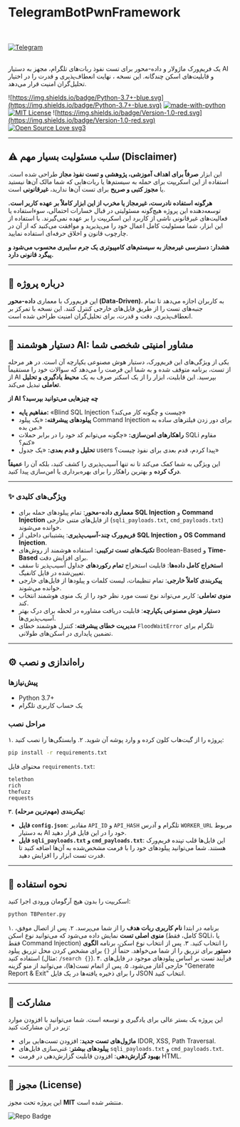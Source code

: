 # TelegramBotPwnFramework
<div align="left">
  <br><br>
  <a href="https://t.me/NullError_ir" target="_blank">
    <img src="https://img.shields.io/badge/Telegram-black?style=for-the-badge&logo=Telegram" alt="Telegram" />
  </a>
</div>
<br>

یک فریم‌ورک ماژولار و داده-محور برای تست نفوذ ربات‌های تلگرام، مجهز به دستیار AI و قابلیت‌های اسکن چندگانه. این نسخه ، نهایت انعطاف‌پذیری و قدرت را در اختیار تحلیل‌گران امنیت قرار می‌دهد.

![https://img.shields.io/badge/Python-3.7+-blue.svg](https://img.shields.io/badge/Python-3.7+-blue.svg)
[![made-with-python](https://img.shields.io/badge/Made%20with-Python-1f425f.svg)](https://www.python.org/)
[![MIT License](https://img.shields.io/badge/License-MIT-green.svg)](https://choosealicense.com/licenses/mit/)
![https://img.shields.io/badge/Version-1.0-red.svg](https://img.shields.io/badge/Version-1.0-red.svg)
[![Open Source Love svg3](https://badges.frapsoft.com/os/v3/open-source.svg?v=103)](https://github.com/ellerbrock/open-source-badges/)

---

## ⚠️ سلب مسئولیت بسیار مهم (Disclaimer)

این ابزار **صرفاً برای اهداف آموزشی، پژوهشی و تست نفوذ مجاز** طراحی شده است. استفاده از این اسکریپت برای حمله به سیستم‌ها یا ربات‌هایی که شما مالک آن‌ها نیستید یا **مجوز کتبی و صریح** برای تست آن‌ها ندارید، **غیرقانونی** است.

**هرگونه استفاده نادرست، غیرمجاز یا مخرب از این ابزار کاملاً بر عهده کاربر است.** توسعه‌دهنده این پروژه هیچ‌گونه مسئولیتی در قبال خسارات احتمالی، سوءاستفاده یا فعالیت‌های غیرقانونی ناشی از کاربرد این اسکریپت را بر عهده نمی‌گیرند. با استفاده از این ابزار، شما مسئولیت کامل اعمال خود را می‌پذیرید و موافقت می‌کنید که از آن در چارچوب قانون و اخلاق حرفه‌ای استفاده نمایید.

**هشدار: دسترسی غیرمجاز به سیستم‌های کامپیوتری یک جرم سایبری محسوب می‌شود و پیگرد قانونی دارد.**

---

## 🎯 درباره پروژه

این فریم‌ورک با معماری **داده-محور (Data-Driven)**، به کاربران اجازه می‌دهد تا تمام جنبه‌های تست را از طریق فایل‌های خارجی کنترل کنند. این نسخه با تمرکز بر انعطاف‌پذیری، دقت و قدرت، برای تحلیل‌گران امنیت طراحی شده است.

---

## 🧠 دستیار هوشمند AI: مشاور امنیتی شخصی شما

یکی از ویژگی‌های این فریم‌ورک، دستیار هوش مصنوعی یکپارچه آن است. در هر مرحله از تست، برنامه متوقف شده و به شما این فرصت را می‌دهد که سوالات خود را مستقیماً از AI بپرسید. این قابلیت، ابزار را از یک اسکنر صرف به یک **محیط یادگیری و تحلیل تعاملی** تبدیل می‌کند.

**از AI چه چیزهایی می‌توانید بپرسید؟**
- **مفاهیم پایه:** «Blind SQL Injection چیست و چگونه کار می‌کند؟»
- **پیلودهای پیشرفته:** «یک پیلود Command Injection برای دور زدن فیلترهای ساده به من بده.»
- **راهکارهای امن‌سازی:** «چگونه می‌توانم کد خود را در برابر حملات SQLi مقاوم کنم؟»
- **تحلیل و قدم بعدی:** «یک جدول users پیدا کردم، قدم بعدی برای نفوذ چیست؟»

این ویژگی به شما کمک می‌کند تا نه تنها آسیب‌پذیری را کشف کنید، بلکه آن را **عمیقاً درک کرده** و بهترین راهکار را برای بهره‌برداری یا امن‌سازی پیدا کنید.

---

### ✨ ویژگی‌های کلیدی 

- **معماری داده-محور**: تمام پیلودهای حمله برای **SQL Injection** و **Command Injection** از فایل‌های متنی خارجی (`sqli_payloads.txt`, `cmd_payloads.txt`) خوانده می‌شوند.
- **فریم‌ورک چند-آسیب‌پذیری**: پشتیبانی داخلی از **SQL Injection** و **OS Command Injection**.
- **تکنیک‌های تست ترکیبی**: استفاده هوشمند از روش‌های Boolean-Based و **Time-Based** برای افزایش دقت.
- **استخراج کامل داده‌ها**: قابلیت استخراج **تمام رکوردهای** جداول آسیب‌پذیر تا سقف تعیین‌شده در فایل کانفیگ.
- **پیکربندی کاملاً خارجی**: تمام تنظیمات، لیست کلمات و پیلودها از فایل‌های خارجی خوانده می‌شوند.
- **منوی تعاملی**: کاربر می‌تواند نوع تست مورد نظر خود را از یک منوی هوشمند انتخاب کند.
- **دستیار هوش مصنوعی یکپارچه**: قابلیت دریافت مشاوره در لحظه برای درک بهتر آسیب‌پذیری‌ها.
- **مدیریت خطای پیشرفته**: کنترل هوشمند خطای `FloodWaitError` تلگرام برای تضمین پایداری در اسکن‌های طولانی.

---

## ⚙️ راه‌اندازی و نصب

### پیش‌نیازها

- Python 3.7+
- یک حساب کاربری تلگرام

### مراحل نصب

۱. پروژه را از گیت‌هاب کلون کرده و وارد پوشه آن شوید.
۲. وابستگی‌ها را نصب کنید:

```bash
pip install -r requirements.txt
```
محتوای فایل `requirements.txt`:
```
telethon
rich
thefuzz
requests
```

۳. **پیکربندی (مهم‌ترین مرحله):**
   - **فایل `config.json`**: مقادیر `API_ID` و `API_HASH` تلگرام و آدرس `WORKER_URL` مربوط به دستیار AI خود را در این فایل قرار دهید.
   - **فایل `sqli_payloads.txt` و `cmd_payloads.txt`**: این فایل‌ها قلب تپنده فریم‌ورک هستند. شما می‌توانید پیلودهای خود را با فرمت مشخص‌شده به آن‌ها اضافه کنید تا قدرت تست ابزار را افزایش دهید.

---

## 🚀 نحوه استفاده

اسکریپت را بدون هیچ آرگومان ورودی اجرا کنید:

```bash
python TBPenter.py
```

۱. برنامه در ابتدا **نام کاربری ربات هدف** را از شما می‌پرسد.
۲. پس از اتصال موفق، **منوی اصلی تست** نمایش داده می‌شود که می‌توانید نوع اسکن (کامل، فقط SQLi، یا فقط Command Injection) را انتخاب کنید.
۳. پس از انتخاب نوع اسکن، برنامه **الگوی دستور** برای تزریق را از شما می‌خواهد. حتماً از `{}` برای مشخص کردن محل تزریق پیلود استفاده کنید (مثال: `/search {}`).
۴. فرآیند تست بر اساس پیلودهای موجود در فایل‌های خارجی آغاز می‌شود.
۵. پس از اتمام تست(ها)، می‌توانید از منو گزینه "Generate Report & Exit" را برای ذخیره یافته‌ها در یک فایل JSON انتخاب کنید.

---

## 🤝 مشارکت

این پروژه یک بستر عالی برای یادگیری و توسعه است. شما می‌توانید با افزودن موارد زیر در آن مشارکت کنید:
- **ماژول‌های تست جدید**: افزودن تست‌هایی برای IDOR, XSS, Path Traversal.
- **پیلودهای بیشتر**: غنی‌سازی فایل‌های `sqli_payloads.txt` و `cmd_payloads.txt`.
- **بهبود گزارش‌دهی**: افزودن قابلیت گزارش‌دهی در فرمت HTML.

---

## 📄 مجوز (License)

این پروژه تحت مجوز **MIT** منتشر شده است.

![Repo Badge](https://visitor-badge.laobi.icu/badge?page_id=null-err0r.TBPenter) 
